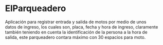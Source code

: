 # ElParqueadero
Aplicación para registrar entrada y salida de motos por medio de unos datos de ingreso, los cuales son, placa, fecha y hora de ingreso, claramente también teniendo en cuenta la identificación de la persona a la hora de salida, este parqueadero contara máximo con 30 espacios para moto.
